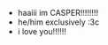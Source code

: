 - haaiii im CASPER!!!!!!!!
- he/him exclusively :3c
- i love you!!!!!!

<!---
sillypaw/sillypaw is a ✨ special ✨ repository because its `README.md` (this file) appears on your GitHub profile.
You can click the Preview link to take a look at your changes.
--->
